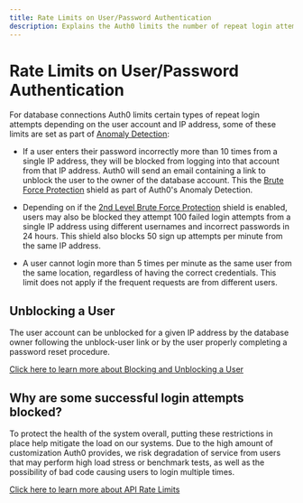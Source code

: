```yaml
---
title: Rate Limits on User/Password Authentication
description: Explains the Auth0 limits the number of repeat login attempts per user and IP address on database connections.
---
```


# Rate Limits on User/Password Authentication

For database connections Auth0 limits certain types of repeat login attempts depending on the user account and IP address, some of these limits are set as part of [Anomaly Detection](/anomaly-detection):

 - If a user enters their password incorrectly more than 10 times from a single IP address, they will be blocked from logging into that account from that IP address. Auth0 will send an email containing a link to unblock the user to the owner of the database account. This the [Brute Force Protection](/anomaly-detection#brute-force-protection) shield as part of Auth0's Anomaly Detection.

 - Depending on if the [2nd Level Brute Force Protection](/anomaly-detection#2nd-level-brute-force-protection) shield is enabled, users may also be blocked they attempt 100 failed login attempts from a single IP address using different usernames and incorrect passwords in 24 hours. This shield also blocks 50 sign up attempts per minute from the same IP address.

 - A user cannot login more than 5 times per minute as the same user from the same location, regardless of having the correct credentials. This limit does not apply if the frequent requests are from different users.

## Unblocking a User

 The user account can be unblocked for a given IP address by the database owner following the unblock-user link or by the user properly completing a password reset procedure.

 [Click here to learn more about Blocking and Unblocking a User](/user-profile#blocking-and-unblocking-a-user)

## Why are some successful login attempts blocked?

To protect the health of the system overall, putting these restrictions in place help mitigate the load on our systems. Due to the high amount of customization Auth0 provides, we risk degradation of service from users that may perform high load stress or benchmark tests, as well as the possibility of bad code causing users to login multiple times.

[Click here to learn more about API Rate Limits](/rate-limits)

